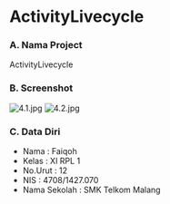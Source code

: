 # ActivityLivecycle
### A. Nama Project
ActivityLivecycle

### B. Screenshot
![4.1.jpg](https://s17.postimg.org/vfvssaken/4_1.jpg)
![4.2.jpg](https://s22.postimg.org/wek8r8bsh/4_2.jpg)

### C. Data Diri
- Nama  : Faiqoh
- Kelas : XI RPL 1
- No.Urut : 12
- NIS   : 4708/1427.070
- Nama Sekolah : SMK Telkom Malang
